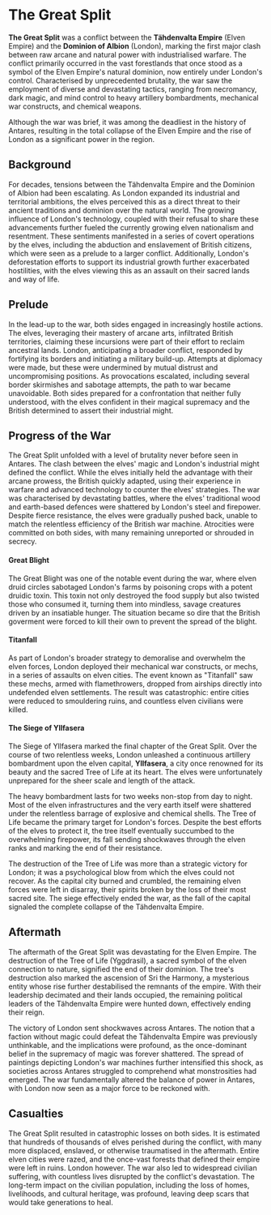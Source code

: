 # The Great Split

**The Great Split** was a conflict between the **Tähdenvalta Empire** (Elven Empire) and the **Dominion of Albion** (London), marking the first major clash between raw arcane and natural power with industrialised warfare. The conflict primarily occurred in the vast forestlands that once stood as a symbol of the Elven Empire's natural dominion, now entirely under London's control. Characterised by unprecedented brutality, the war saw the employment of diverse and devastating tactics, ranging from necromancy, dark magic, and mind control to heavy artillery bombardments, mechanical war constructs, and chemical weapons. 

Although the war was brief, it was among the deadliest in the history of Antares, resulting in the total collapse of the Elven Empire and the rise of London as a significant power in the region. 

## Background

For decades, tensions between the Tähdenvalta Empire and the Dominion of Albion had been escalating. As London expanded its industrial and territorial ambitions, the elves perceived this as a direct threat to their ancient traditions and dominion over the natural world. The growing influence of London's technology, coupled with their refusal to share these advancements further fueled the currently growing elven nationalism and resentment. These sentiments manifested in a series of covert operations by the elves, including the abduction and enslavement of British citizens, which were seen as a prelude to a larger conflict. Additionally, London's deforestation efforts to support its industrial growth further exacerbated hostilities, with the elves viewing this as an assault on their sacred lands and way of life.

## Prelude

In the lead-up to the war, both sides engaged in increasingly hostile actions. The elves, leveraging their mastery of arcane arts, infiltrated British territories, claiming these incursions were part of their effort to reclaim ancestral lands. London, anticipating a broader conflict, responded by fortifying its borders and initiating a military build-up. Attempts at diplomacy were made, but these were undermined by mutual distrust and uncompromising positions. As provocations escalated, including several border skirmishes and sabotage attempts, the path to war became unavoidable. Both sides prepared for a confrontation that neither fully understood, with the elves confident in their magical supremacy and the British determined to assert their industrial might.

## Progress of the War

The Great Split unfolded with a level of brutality never before seen in Antares. The clash between the elves' magic and London's industrial might defined the conflict. While the elves initially held the advantage with their arcane prowess, the British quickly adapted, using their experience in warfare and advanced technology to counter the elves' strategies. The war was characterised by devastating battles, where the elves' traditional wood and earth-based defences were shattered by London's steel and firepower. Despite fierce resistance, the elves were gradually pushed back, unable to match the relentless efficiency of the British war machine. Atrocities were committed on both sides, with many remaining unreported or shrouded in secrecy.

#### Great Blight

The Great Blight was one of the notable event during the war, where elven druid circles sabotaged London's farms by poisoning crops with a potent druidic toxin. This toxin not only destroyed the food supply but also twisted those who consumed it, turning them into mindless, savage creatures driven by an insatiable hunger. The situation became so dire that the British goverment were forced to kill their own to prevent the spread of the blight.

#### Titanfall

As part of London's broader strategy to demoralise and overwhelm the elven forces, London deployed their mechanical war constructs, or mechs, in a series of assaults on elven cities. The event known as "Titanfall" saw these mechs, armed with flamethrowers, dropped from airships directly into undefended elven settlements. The result was catastrophic: entire cities were reduced to smouldering ruins, and countless elven civilians were killed.

#### The Siege of Yllfasera

The Siege of Yllfasera marked the final chapter of the Great Split. Over the course of two relentless weeks, London unleashed a continuous artillery bombardment upon the elven capital, **Yllfasera**, a city once renowned for its beauty and the sacred Tree of Life at its heart. The elves were unfortunately unprepared for the sheer scale and length of the attack.

The heavy bombardment lasts for two weeks non-stop from day to night. Most of the elven infrastructures and the very earth itself were shattered under the relentless barrage of explosive and chemical shells. The Tree of Life became the primary target for London's forces. Despite the best efforts of the elves to protect it, the tree itself eventually succumbed to the overwhelming firepower, its fall sending shockwaves through the elven ranks and marking the end of their resistance.

The destruction of the Tree of Life was more than a strategic victory for London; it was a psychological blow from which the elves could not recover. As the capital city burned and crumbled, the remaining elven forces were left in disarray, their spirits broken by the loss of their most sacred site. The siege effectively ended the war, as the fall of the capital signaled the complete collapse of the Tähdenvalta Empire.

## Aftermath

The aftermath of the Great Split was devastating for the Elven Empire. The destruction of the Tree of Life (Yggdrasil), a sacred symbol of the elven connection to nature, signified the end of their dominion. The tree's destruction also marked the ascension of Sri the Harmony, a mysterious entity whose rise further destabilised the remnants of the empire. With their leadership decimated and their lands occupied, the remaining political leaders of the Tähdenvalta Empire were hunted down, effectively ending their reign.

The victory of London sent shockwaves across Antares. The notion that a faction without magic could defeat the Tähdenvalta Empire was previously unthinkable, and the implications were profound, as the once-dominant belief in the supremacy of magic was forever shattered. The spread of paintings depicting London's war machines further intensified this shock, as societies across Antares struggled to comprehend what monstrosities had emerged. The war fundamentally altered the balance of power in Antares, with London now seen as a major force to be reckoned with.

## Casualties

The Great Split resulted in catastrophic losses on both sides. It is estimated that hundreds of thousands of elves perished during the conflict, with many more displaced, enslaved, or otherwise traumatised in the aftermath. Entire elven cities were razed, and the once-vast forests that defined their empire were left in ruins. London however. The war also led to widespread civilian suffering, with countless lives disrupted by the conflict's devastation. The long-term impact on the civilian population, including the loss of homes, livelihoods, and cultural heritage, was profound, leaving deep scars that would take generations to heal.

